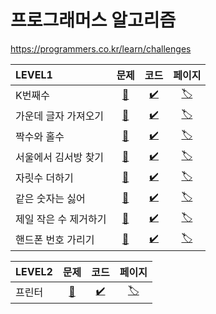 # 프로그래머스 알고리즘
https://programmers.co.kr/learn/challenges

LEVEL1 | 문제 | 코드 | 페이지
:---|:---:|:---:|:---:
K번째수 | [📄](https://github.com/cruelladevil/programmers-algorithm/blob/main/level1/K번째수) | [✔️](https://github.com/cruelladevil/programmers-algorithm/blob/main/level1/K번째수/solution.js) | [🏷️](https://programmers.co.kr/learn/courses/30/lessons/42748)
가운데 글자 가져오기 | [📄](https://github.com/cruelladevil/programmers-algorithm/blob/main/level1/가운데%20글자%20가져오기) | [✔️](https://github.com/cruelladevil/programmers-algorithm/blob/main/level1/가운데%20글자%20가져오기/solution.js) | [🏷️](https://programmers.co.kr/learn/courses/30/lessons/12903)
짝수와 홀수 | [📄](https://github.com/cruelladevil/programmers-algorithm/blob/main/level1/짝수와%20홀수) | [✔️](https://github.com/cruelladevil/programmers-algorithm/blob/main/level1/짝수와%20홀수/solution.js) | [🏷️](https://programmers.co.kr/learn/courses/30/lessons/12937)
서울에서 김서방 찾기 | [📄](https://github.com/cruelladevil/programmers-algorithm/blob/main/level1/서울에서%20김서방%20찾기) | [✔️](https://github.com/cruelladevil/programmers-algorithm/blob/main/level1/서울에서%20김서방%20찾기/solution.js) | [🏷️](https://programmers.co.kr/learn/courses/30/lessons/12919)
자릿수 더하기 | [📄](https://github.com/cruelladevil/programmers-algorithm/blob/main/level1/자릿수%20더하기) | [✔️](https://github.com/cruelladevil/programmers-algorithm/blob/main/level1/자릿수%20더하기/solution.js) | [🏷️](https://programmers.co.kr/learn/courses/30/lessons/12931)
같은 숫자는 싫어 | [📄](https://github.com/cruelladevil/programmers-algorithm/blob/main/level1/같은%20숫자는%20싫어) | [✔️](https://github.com/cruelladevil/programmers-algorithm/blob/main/level1/같은%20숫자는%20싫어/solution.js) | [🏷️](https://programmers.co.kr/learn/courses/30/lessons/12906)
제일 작은 수 제거하기 | [📄](https://github.com/cruelladevil/programmers-algorithm/blob/main/level1/제일%20작은%20수%20제거하기) | [✔️](https://github.com/cruelladevil/programmers-algorithm/blob/main/level1/제일%20작은%20수%20제거하기/solution.js) | [🏷️](https://programmers.co.kr/learn/courses/30/lessons/12935)
핸드폰 번호 가리기 | [📄](https://github.com/cruelladevil/programmers-algorithm/blob/main/level1/핸드폰%20번호%20가리기) | [✔️](https://github.com/cruelladevil/programmers-algorithm/blob/main/level1/핸드폰%20번호%20가리기/solution.js) | [🏷️](https://programmers.co.kr/learn/courses/30/lessons/12948)

LEVEL2 | 문제 | 코드 | 페이지
:---|:---:|:---:|:---:
프린터 | [📄](https://github.com/cruelladevil/programmers-algorithm/blob/main/level2/프린터) | [✔️](https://github.com/cruelladevil/programmers-algorithm/blob/main/level2/프린터/solution.js) | [🏷️](https://programmers.co.kr/learn/courses/30/lessons/42587)
